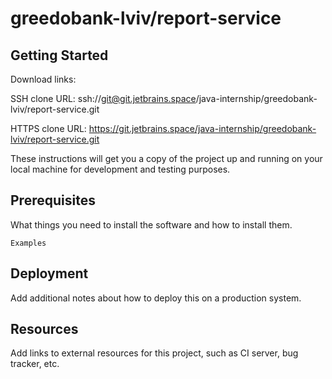 # greedobank-lviv/report-service



## Getting Started

Download links:

SSH clone URL: ssh://git@git.jetbrains.space/java-internship/greedobank-lviv/report-service.git

HTTPS clone URL: https://git.jetbrains.space/java-internship/greedobank-lviv/report-service.git



These instructions will get you a copy of the project up and running on your local machine for development and testing purposes.

## Prerequisites

What things you need to install the software and how to install them.

```
Examples
```

## Deployment

Add additional notes about how to deploy this on a production system.

## Resources

Add links to external resources for this project, such as CI server, bug tracker, etc.